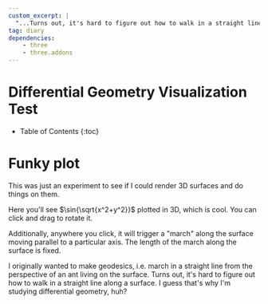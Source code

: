 ```yaml
---
custom_excerpt: |
  "...Turns out, it's hard to figure out how to walk in a straight line along a surface. I guess that's why I'm studying differential geometry, huh?"
tag: diary
dependencies:
    - three
    - three.addons
---
```


# Differential Geometry Visualization Test

* Table of Contents
{:toc}

# Funky plot

This was just an experiment to see if I could render 3D surfaces and do things on them.

Here you'll see $\sin{\sqrt{x^2+y^2}}$ plotted in 3D, which is cool. You can click and drag to rotate it.

Additionally, anywhere you click, it will trigger a "march" along the surface moving parallel to a particular axis. The length of the march along the surface is fixed.

I originally wanted to make geodesics, i.e. march in a straight line from the perspective of an ant living on the surface. Turns out, it's hard to figure out how to walk in a straight line along a surface. I guess that's why I'm studying differential geometry, huh?

<div class="p5js-sketch" id="simple-example-holder">
    <script type="text/javascript" src="/scripts/2024-11-25-visual-diff-geo/sketch_window.js"></script>
</div>